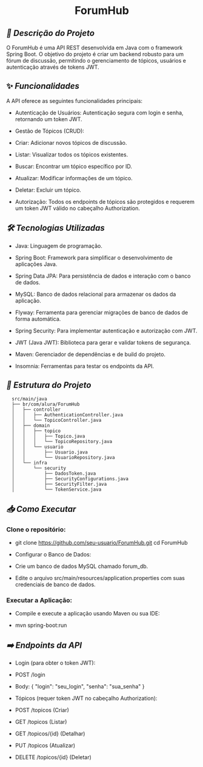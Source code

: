 <h1 align="center">ForumHub</h1>


## *📖 Descrição do Projeto*

O ForumHub é uma API REST desenvolvida em Java com o framework Spring Boot. O objetivo do projeto é criar um backend robusto para um fórum de discussão, permitindo o gerenciamento de tópicos, usuários e autenticação através de tokens JWT.

## ✨ *Funcionalidades*
A API oferece as seguintes funcionalidades principais:

- Autenticação de Usuários: Autenticação segura com login e senha, retornando um token JWT.

- Gestão de Tópicos (CRUD):

- Criar: Adicionar novos tópicos de discussão.

- Listar: Visualizar todos os tópicos existentes.

- Buscar: Encontrar um tópico específico por ID.

- Atualizar: Modificar informações de um tópico.

- Deletar: Excluir um tópico.

- Autorização: Todos os endpoints de tópicos são protegidos e requerem um token JWT válido no cabeçalho Authorization.


## *🛠️ Tecnologias Utilizadas*


- Java: Linguagem de programação.

- Spring Boot: Framework para simplificar o desenvolvimento de aplicações Java.

- Spring Data JPA: Para persistência de dados e interação com o banco de dados.

- MySQL: Banco de dados relacional para armazenar os dados da aplicação.

- Flyway: Ferramenta para gerenciar migrações de banco de dados de forma automática.

- Spring Security: Para implementar autenticação e autorização com JWT.

- JWT (Java JWT): Biblioteca para gerar e validar tokens de segurança.

- Maven: Gerenciador de dependências e de build do projeto.

- Insomnia: Ferramentas para testar os endpoints da API.


## *📁 Estrutura do Projeto*


      src/main/java
      ├── br/com/alura/ForumHub
      │   ├── controller
      │   │   ├── AuthenticationController.java
      │   │   └── TopicoController.java
      │   ├── domain
      │   │   ├── topico
      │   │   │   ├── Topico.java
      │   │   │   └── TopicoRepository.java
      │   │   └── usuario
      │   │       ├── Usuario.java
      │   │       └── UsuarioRepository.java
      │   └── infra
      │       └── security
      │           ├── DadosToken.java
      │           ├── SecurityConfigurations.java
      │           ├── SecurityFilter.java
      │           └── TokenService.java
      

## *📥 Como Executar*

### Clone o repositório:

- git clone https://github.com/seu-usuario/ForumHub.git
cd ForumHub

- Configurar o Banco de Dados:

- Crie um banco de dados MySQL chamado forum_db.

- Edite o arquivo src/main/resources/application.properties com suas credenciais de banco de dados.

### Executar a Aplicação:

- Compile e execute a aplicação usando Maven ou sua IDE:

- mvn spring-boot:run

## *➡️ Endpoints da API*

- Login (para obter o token JWT):

- POST /login

- Body: { "login": "seu_login", "senha": "sua_senha" }

- Tópicos (requer token JWT no cabeçalho Authorization):

- POST /topicos (Criar)

- GET /topicos (Listar)

- GET /topicos/{id} (Detalhar)

- PUT /topicos (Atualizar)

- DELETE /topicos/{id} (Deletar)
